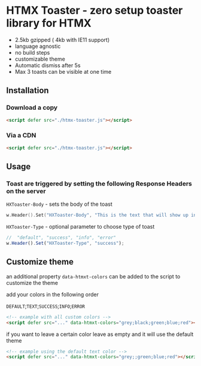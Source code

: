 # HTMX Toaster - zero setup toaster library for HTMX

- 2.5kb gzipped ( 4kb with IE11 support)
- language agnostic
- no build steps
- customizable theme
- Automatic dismiss after 5s
- Max 3 toasts can be visible at one time

## Installation

### Download a copy

```html
<script defer src="./htmx-toaster.js"></script>
```

### Via a CDN

```html
<script defer src="./htmx-toaster.js"></script>
```

## Usage

### Toast are triggered by setting the following Response Headers on the server

`HXToaster-Body` - sets the body of the toast

```go
w.Header().Set("HXToaster-Body", "This is the text that will show up in the body of the toast")
```

`HXToaster-Type` - optional parameter to choose type of toast

```js
//  "default", "success", "info", "error"
w.Header().Set("HXToaster-Type", "success");
```

## Customize theme

an additional property `data-htmxt-colors` can be added to the script to customize the theme

add your colors in the following order

`DEFAULT`;`TEXT`;`SUCCESS`;`INFO`;`ERROR`

```html
<!-- example with all custom colors -->
<script defer src="..." data-htmxt-colors="grey;black;green;blue;red"></script>
```

if you want to leave a certain color leave as empty and it will use the default theme

```html
<!-- example using the default text color -->
<script defer src="..." data-htmxt-colors="grey;;green;blue;red"></script>
```
